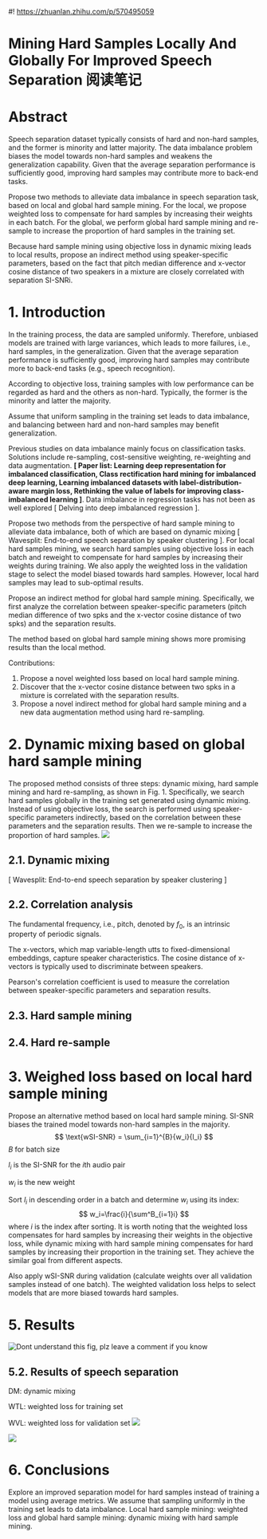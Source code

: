 #! https://zhuanlan.zhihu.com/p/570495059
# Mining Hard Samples Locally And Globally For Improved Speech Separation 阅读笔记

# Abstract
Speech separation dataset typically consists of hard and non-hard samples, and the former is minority and latter majority. The data imbalance problem biases the model towards non-hard samples and weakens the generalization capability. Given that the average separation performance is sufficiently good, improving hard samples may contribute more to back-end tasks.

Propose two methods to alleviate data imbalance in speech separation task, based on local and global hard sample mining. For the local, we propose weighted loss to compensate for hard samples by increasing their weights in each batch. For the global, we perform global hard sample mining and re-sample to increase the proportion of hard samples in the training set.

Because hard sample mining using objective loss in dynamic mixing leads to local results, propose an indirect method using speaker-specific parameters, based on the fact that pitch median difference and x-vector cosine distance of two speakers in a mixture are closely correlated with separation SI-SNRi.


# 1. Introduction
In the training process, the data are sampled uniformly. Therefore, unbiased models are trained with large variances, which leads to more failures, i.e., hard samples, in the generalization. Given that the average separation performance is sufficiently good, improving hard samples may contribute more to back-end tasks (e.g., speech recognition).

According to objective loss, training samples with low performance can be regarded as hard and the others as non-hard. Typically, the former is the minority and latter the majority.

Assume that uniform sampling in the training set leads to data imbalance, and balancing between hard and non-hard samples may benefit generalization.

Previous studies on data imbalance mainly focus on classification tasks. Solutions include re-sampling, cost-sensitive weighting, re-weighting and data augmentation. **[ Paper list: Learning deep representation for imbalanced classification, Class rectification hard mining for imbalanced deep learning, Learning imbalanced datasets with label-distribution-aware margin loss, Rethinking the value of labels for improving class-imbalanced learning ]**. Data imbalance in regression tasks has not been as well explored [ Delving into deep imbalanced regression ].

Propose two methods from the perspective of hard sample mining to alleviate data imbalance, both of which are based on dynamic mixing [ Wavesplit: End-to-end speech separation by speaker clustering ]. For local hard samples mining, we search hard samples using objective loss in each batch and reweight to compensate for hard samples by increasing their weights during training. We also apply the weighted loss in the validation stage to select the model biased towards hard samples. However, local hard samples may lead to sub-optimal results.

Propose an indirect method for global hard sample mining. Specifically, we first analyze the correlation between speaker-specific parameters (pitch median difference of two spks and the x-vector cosine distance of two spks) and the separation results.

The method based on global hard sample mining shows more promising results than the local method.

Contributions:
1. Propose a novel weighted loss based on local hard sample mining.
2. Discover that the x-vector cosine distance between two spks in a mixture is correlated with the separation results.
3. Propose a novel indirect method for global hard sample mining and a new data augmentation method using hard re-sampling.

# 2. Dynamic mixing based on global hard sample mining
The proposed method consists of three steps: dynamic mixing, hard sample mining and hard re-sampling, as shown in Fig. 1. Specifically, we search hard samples globally in the training set generated using dynamic mixing. Instead of using objective loss, the search is performed using speaker-specific parameters indirectly, based on the correlation between these parameters and the separation results. Then we re-sample to increase the proportion of hard samples.
![](https://raw.githubusercontent.com/FYJNEVERFOLLOWS/Picture-Bed/main/202209/20220925171523.png)

## 2.1. Dynamic mixing
[ Wavesplit: End-to-end speech separation by speaker clustering ]

## 2.2. Correlation analysis
The fundamental frequency, i.e., pitch, denoted by $f_0$, is an intrinsic property of periodic signals.

The x-vectors, which map variable-length utts to fixed-dimensional embeddings, capture speaker characteristics. The cosine distance of x-vectors is typically used to discriminate between speakers.

Pearson's correlation coefficient is used to measure the correlation between speaker-specific parameters and separation results.

## 2.3. Hard sample mining
## 2.4. Hard re-sample

# 3. Weighed loss based on local hard sample mining
Propose an alternative method based on local hard sample mining. SI-SNR biases the trained model towards non-hard samples in the majority.
$$
\text{wSI-SNR} = \sum_{i=1}^{B}{w_i}{l_i}
$$
$B$ for batch size

$l_i$ is the SI-SNR for the $i$th audio pair

$w_i$ is the new weight

Sort $l_i$ in descending order in a batch and determine $w_i$ using its index:
$$
w_i=\frac{i}{\sum^B_{i=1}i}
$$
where $i$ is the index after sorting. It is worth noting that the weighted loss compensates for hard samples by increasing their weights in the objective loss, while dynamic mixing with hard sample mining compensates for hard samples by increasing their proportion in the training set. They achieve the similar goal from different aspects.

Also apply wSI-SNR during validation (calculate weights over all validation samples instead of one batch). The weighted validation loss helps to select models that are more biased towards hard samples.

# 5. Results
![Dont understand this fig, plz leave a comment if you know](https://raw.githubusercontent.com/FYJNEVERFOLLOWS/Picture-Bed/main/202209/20221004092358.png)

## 5.2. Results of speech separation
DM: dynamic mixing

WTL: weighted loss for training set

WVL: weighted loss for validation set
![](https://raw.githubusercontent.com/FYJNEVERFOLLOWS/Picture-Bed/main/202209/20221004092647.png)

![](https://raw.githubusercontent.com/FYJNEVERFOLLOWS/Picture-Bed/main/202209/20221004092743.png)

# 6. Conclusions
Explore an improved separation model for hard samples instead of training a model using average metrics. We assume that sampling uniformly in the training set leads to data imbalance. Local hard sample mining: weighted loss and global hard sample mining: dynamic mixing with hard sample mining.